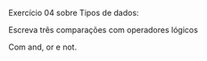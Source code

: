 Exercício 04 sobre Tipos de dados:

Escreva três comparações com operadores lógicos

Com and, or e not.